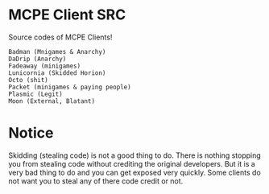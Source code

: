 # MCPE Client SRC
Source codes of MCPE Clients!

    Badman (Mnigames & Anarchy)
    DaDrip (Anarchy)
    Fadeaway (minigames)
    Lunicornia (Skidded Horion)
    Octo (shit)
    Packet (minigames & paying people)
    Plasmic (Legit)
    Moon (External, Blatant)
# Notice
Skidding (stealing code) is not a good thing to do. There is nothing stopping you from stealing code without crediting the original developers. But it is a very bad thing to do and you can get exposed very quickly. Some clients do not want you to steal any of there code credit or not.
